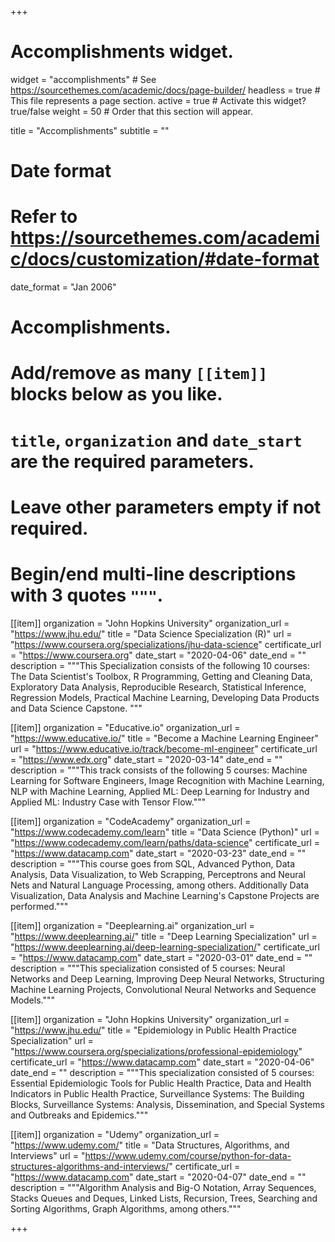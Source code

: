 +++
# Accomplishments widget.
widget = "accomplishments"  # See https://sourcethemes.com/academic/docs/page-builder/
headless = true  # This file represents a page section.
active = true  # Activate this widget? true/false
weight = 50  # Order that this section will appear.

title = "Accomplish&shy;ments"
subtitle = ""

# Date format
#   Refer to https://sourcethemes.com/academic/docs/customization/#date-format
date_format = "Jan 2006"

# Accomplishments.
#   Add/remove as many `[[item]]` blocks below as you like.
#   `title`, `organization` and `date_start` are the required parameters.
#   Leave other parameters empty if not required.
#   Begin/end multi-line descriptions with 3 quotes `"""`.

[[item]]
  organization = "John Hopkins University"
  organization_url = "https://www.jhu.edu/"
  title = "Data Science Specialization (R)"
  url = "https://www.coursera.org/specializations/jhu-data-science"
  certificate_url = "https://www.coursera.org"
  date_start = "2020-04-06"
  date_end = ""
  description = """This Specialization consists of the following 10 courses: The Data Scientist's Toolbox, R Programming, Getting and Cleaning Data, Exploratory Data Analysis, Reproducible Research, Statistical Inference, Regression Models, Practical Machine Learning, Developing Data Products and Data Science Capstone. """

[[item]]
  organization = "Educative.io"
  organization_url = "https://www.educative.io/"
  title = "Become a Machine Learning Engineer"
  url = "https://www.educative.io/track/become-ml-engineer"
  certificate_url = "https://www.edx.org"
  date_start = "2020-03-14"
  date_end = ""
  description = """This track consists of the following 5 courses: Machine Learning for Software Engineers, Image Recognition with Machine Learning, NLP with Machine Learning, Applied ML: Deep Learning for Industry and Applied ML: Industry Case with Tensor Flow."""
  
[[item]]
  organization = "CodeAcademy"
  organization_url = "https://www.codecademy.com/learn"
  title = "Data Science (Python)"
  url = "https://www.codecademy.com/learn/paths/data-science"
  certificate_url = "https://www.datacamp.com"
  date_start = "2020-03-23"
  date_end = ""
  description = """This course goes from SQL, Advanced Python, Data Analysis, Data Visualization, to Web Scrapping, Perceptrons and Neural Nets and Natural Language Processing, among others. Additionally Data Visualization, Data Analysis and Machine Learning's Capstone Projects are performed."""

[[item]]
  organization = "Deeplearning.ai"
  organization_url = "https://www.deeplearning.ai/"
  title = "Deep Learning Specialization"
  url = "https://www.deeplearning.ai/deep-learning-specialization/"
  certificate_url = "https://www.datacamp.com"
  date_start = "2020-03-01"
  date_end = ""
  description = """This specialization consisted of 5 courses: Neural Networks and Deep Learning, Improving Deep Neural Networks, Structuring Machine Learning Projects, Convolutional Neural Networks and Sequence Models."""
  
 [[item]]
  organization = "John Hopkins University"
  organization_url = "https://www.jhu.edu/"
  title = "Epidemiology in Public Health Practice Specialization"
  url = "https://www.coursera.org/specializations/professional-epidemiology"
  certificate_url = "https://www.datacamp.com"
  date_start = "2020-04-06"
  date_end = ""
  description = """This specialization consisted of 5 courses: Essential Epidemiologic Tools for Public Health Practice, Data and Health Indicators in Public Health Practice, Surveillance Systems: The Building Blocks, Surveillance Systems: Analysis, Dissemination, and Special Systems and Outbreaks and Epidemics."""
  
  [[item]]
  organization = "Udemy"
  organization_url = "https://www.udemy.com/"
  title = "Data Structures, Algorithms, and Interviews"
  url = "https://www.udemy.com/course/python-for-data-structures-algorithms-and-interviews/"
  certificate_url = "https://www.datacamp.com"
  date_start = "2020-04-07"
  date_end = ""
  description = """Algorithm Analysis and Big-O Notation, Array Sequences, Stacks Queues and Deques, Linked Lists, Recursion, Trees, Searching and Sorting Algorithms, Graph Algorithms, among others."""
 
+++
